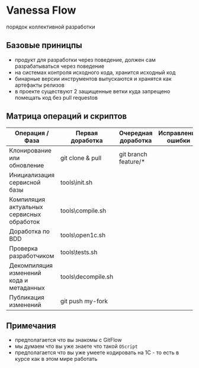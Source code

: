 # Vanessa Flow

порядок коллективной разработки

## Базовые приницпы

* продукт для разработки через поведение, должен сам разрабатываться через поведение
* на системах контроля исходного кода, хранится исходный код
* бинарные версии инструментов выпускаются и хранятся как артефакты релизов
* в проекте существуют 2 защищенные ветки куда запрещено помещать код без pull requestoв

## Матрица операций и скриптов

| Операция / Фаза                           | Первая доработка  | Очередная доработка | Исправление ошибки | Выпуск релиза |
|-------------------------------------------|-------------------|---------------------|--------------------|---------------|
| Клонирование или обновление               | git clone & pull  | git branch feature/*|                    |               |
| Инициализация сервисной базы              | tools\init.sh     |                     |                    |               |
| Компиляция актуальных сервисных обработок | tools\compile.sh  |                     |                    |               |
| Доработка по BDD                          | tools\open1c.sh   |                     |                    |               |
| Проверка разработчиком                    | tools\tests.sh    |                     |                    |               |
| Декомпиляция изменений кода и метаданных  | tools\decompile.sh|                     |                    |               |
| Публикация изменений                      | git push my-fork  |                     |                    |               |

## Примечания

* предполагается что вы знакомы с GitFlow
* мы думаем что вы уже знаете что такой `OScript`
* предполагается что вы уже умеете кодировать на 1С - то есть в курсе как в этом мире работать
